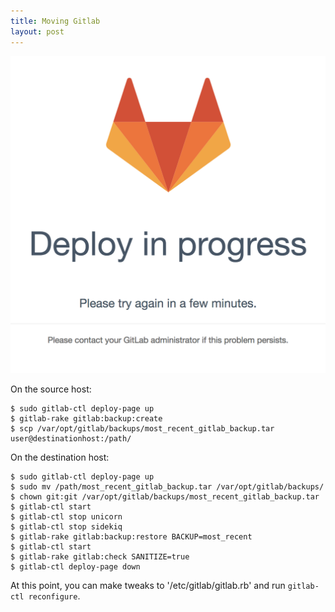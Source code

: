 ```yaml
---
title: Moving Gitlab
layout: post
---
```


![deploy in progress](images/gitlab-deploy-page.png)

On the source host:

```
$ sudo gitlab-ctl deploy-page up
$ gitlab-rake gitlab:backup:create
$ scp /var/opt/gitlab/backups/most_recent_gitlab_backup.tar user@destinationhost:/path/

```

On the destination host:

```
$ sudo gitlab-ctl deploy-page up
$ sudo mv /path/most_recent_gitlab_backup.tar /var/opt/gitlab/backups/
$ chown git:git /var/opt/gitlab/backups/most_recent_gitlab_backup.tar
$ gitlab-ctl start
$ gitlab-ctl stop unicorn
$ gitlab-ctl stop sidekiq
$ gitlab-rake gitlab:backup:restore BACKUP=most_recent
$ gitlab-ctl start
$ gitlab-rake gitlab:check SANITIZE=true
$ gitlab-ctl deploy-page down

```

At this point, you can make tweaks to '/etc/gitlab/gitlab.rb' and run `gitlab-ctl reconfigure`.


